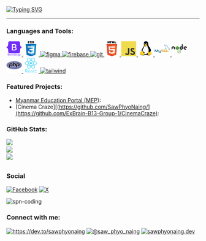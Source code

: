 <a href="https://git.io/typing-svg"><img src="https://readme-typing-svg.demolab.com?font=Silkscreen&size=25&duration=3000&pause=1000&color=F76800&center=true&width=900&lines=I'm+Saw+Phyo+Naing;A+passionate+Web+Developer+from+Myanmar" alt="Typing SVG" /></a>

---

<h3 align="left">Languages and Tools:</h3>
<p align="left"> 
  <a href="https://getbootstrap.com" target="_blank" rel="noreferrer"> 
    <img src="https://raw.githubusercontent.com/devicons/devicon/master/icons/bootstrap/bootstrap-plain-wordmark.svg" alt="bootstrap" width="40" height="40"/> 
  </a> 
  <a href="https://www.w3schools.com/css/" target="_blank" rel="noreferrer"> 
    <img src="https://raw.githubusercontent.com/devicons/devicon/master/icons/css3/css3-original-wordmark.svg" alt="css3" width="40" height="40"/> 
  </a> 
  <a href="https://www.figma.com/" target="_blank" rel="noreferrer"> 
    <img src="https://www.vectorlogo.zone/logos/figma/figma-icon.svg" alt="figma" width="40" height="40"/> 
  </a> 
  <a href="https://firebase.google.com/" target="_blank" rel="noreferrer"> 
    <img src="https://www.vectorlogo.zone/logos/firebase/firebase-icon.svg" alt="firebase" width="40" height="40"/> 
  </a> 
  <a href="https://git-scm.com/" target="_blank" rel="noreferrer"> 
    <img src="https://www.vectorlogo.zone/logos/git-scm/git-scm-icon.svg" alt="git" width="40" height="40"/> 
  </a> 
  <a href="https://www.w3.org/html/" target="_blank" rel="noreferrer"> 
    <img src="https://raw.githubusercontent.com/devicons/devicon/master/icons/html5/html5-original-wordmark.svg" alt="html5" width="40" height="40"/> 
  </a> 
  <a href="https://developer.mozilla.org/en-US/docs/Web/JavaScript" target="_blank" rel="noreferrer"> 
    <img src="https://raw.githubusercontent.com/devicons/devicon/master/icons/javascript/javascript-original.svg" alt="javascript" width="40" height="40"/> 
  </a> 
  <a href="https://www.linux.org/" target="_blank" rel="noreferrer"> 
    <img src="https://raw.githubusercontent.com/devicons/devicon/master/icons/linux/linux-original.svg" alt="linux" width="40" height="40"/> 
  </a> 
  <a href="https://www.mysql.com/" target="_blank" rel="noreferrer"> 
    <img src="https://raw.githubusercontent.com/devicons/devicon/master/icons/mysql/mysql-original-wordmark.svg" alt="mysql" width="40" height="40"/> 
  </a> 
  <a href="https://nodejs.org" target="_blank" rel="noreferrer"> 
    <img src="https://raw.githubusercontent.com/devicons/devicon/master/icons/nodejs/nodejs-original-wordmark.svg" alt="nodejs" width="40" height="40"/> 
  </a> 
  <a href="https://www.php.net" target="_blank" rel="noreferrer"> 
    <img src="https://raw.githubusercontent.com/devicons/devicon/master/icons/php/php-original.svg" alt="php" width="40" height="40"/>
  </a> 
  <a href="https://reactjs.org/" target="_blank" rel="noreferrer"> 
    <img src="https://raw.githubusercontent.com/devicons/devicon/master/icons/react/react-original-wordmark.svg" alt="react" width="40" height="40"/> 
  </a> 
  <a href="https://tailwindcss.com/" target="_blank" rel="noreferrer"> 
    <img src="https://www.vectorlogo.zone/logos/tailwindcss/tailwindcss-icon.svg" alt="tailwind" width="40" height="40"/> 
  </a> 
</p>

### Featured Projects:
- [Myanmar Education Portal (MEP)](https://github.com/ExBrain-B13-Group-1/MEP):
- [Cinema Craze][(https://github.com/SawPhyoNaing/](https://github.com/ExBrain-B13-Group-1/CinemaCraze):

### GitHub Stats:
![](https://github-readme-stats.vercel.app/api?username=spn-coding&theme=radical&hide_border=false&include_all_commits=false&count_private=false)<br/>
![](https://github-readme-streak-stats.herokuapp.com/?user=spn-coding&theme=radical&hide_border=false)<br/>
![](https://github-readme-stats.vercel.app/api/top-langs/?username=spn-coding&theme=radical&hide_border=false&include_all_commits=false&count_private=false&layout=compact)

## <h3>Social</h3>
[![Facebook](https://img.shields.io/badge/Facebook-%231877F2.svg?logo=Facebook&logoColor=white)](https://facebook.com/sawphyonaing.dev) 
[![X](https://img.shields.io/badge/X-black.svg?logo=X&logoColor=white)](https://x.com/@saw_phyo_naing) 


<p align="left"> <img src="https://komarev.com/ghpvc/?username=spn-coding&label=Profile%20views&color=0e75b6&style=flat" alt="spn-coding" /> </p>

<h3 align="left">Connect with me:</h3>
<p align="left">
<a href="https://dev.to/https://dev.to/sawphyonaing" target="blank"><img align="center" src="https://raw.githubusercontent.com/rahuldkjain/github-profile-readme-generator/master/src/images/icons/Social/devto.svg" alt="https://dev.to/sawphyonaing" height="30" width="40" /></a>
<a href="https://twitter.com/@saw_phyo_naing" target="blank"><img align="center" src="https://raw.githubusercontent.com/rahuldkjain/github-profile-readme-generator/master/src/images/icons/Social/twitter.svg" alt="@saw_phyo_naing" height="30" width="40" /></a>
<a href="https://fb.com/sawphyonaing.dev" target="blank"><img align="center" src="https://raw.githubusercontent.com/rahuldkjain/github-profile-readme-generator/master/src/images/icons/Social/facebook.svg" alt="sawphyonaing.dev" height="30" width="40" /></a>
</p>

